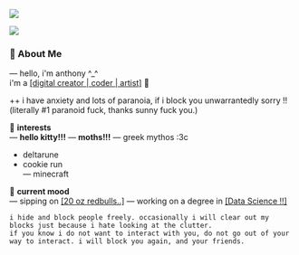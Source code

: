 ![](https://file.garden/ZuYDI_iCk3VglukI/meowmeowmeow.png)

![](https://singlecolorimage.com/get/ffc0cb/500x1)

  ### 🌿 About Me

— hello, i'm anthony ^_^  
i'm a [[digital creator | coder | artist]](https://github.com/lazyserpentt) 🌸

++ i have anxiety and lots of paranoia, if i block you unwarrantedly sorry !!
(literally #1 paranoid fuck, thanks sunny fuck you.)

🌙 **interests**  
— **hello kitty!!!** 
— **moths!!!**
— greek mythos :3c
- deltarune
- cookie run  
— minecraft

🌷 **current mood**  
— sipping on [[20 oz redbulls..]](https://github.com/lazyserpentt)
— working on a degree in [[Data Science !!]](https://github.com/lazyserpentt)

```
i hide and block people freely. occasionally i will clear out my blocks just because i hate looking at the clutter.
if you know i do not want to interact with you, do not go out of your way to interact. i will block you again, and your friends.
```
